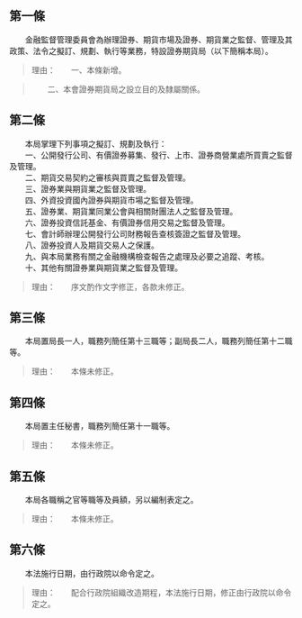 第一條 
-------
　　金融監督管理委員會為辦理證券、期貨市場及證券、期貨業之監督、管理及其政策、法令之擬訂、規劃、執行等業務，特設證券期貨局（以下簡稱本局）。  
> 理由：　　一、本條新增。

> 　　二、本會證券期貨局之設立目的及隸屬關係。



第二條 
-------
　　本局掌理下列事項之擬訂、規劃及執行：  
　　一、公開發行公司、有價證券募集、發行、上市、證券商營業處所買賣之監督及管理。  
　　二、期貨交易契約之審核與買賣之監督及管理。  
　　三、證券業與期貨業之監督及管理。  
　　四、外資投資國內證券與期貨市場之監督及管理。  
　　五、證券業、期貨業同業公會與相關財團法人之監督及管理。  
　　六、證券投資信託基金、有價證券信用交易之監督及管理。  
　　七、會計師辦理公開發行公司財務報告查核簽證之監督及管理。  
　　八、證券投資人及期貨交易人之保護。  
　　九、與本局業務有關之金融機構檢查報告之處理及必要之追蹤、考核。  
　　十、其他有關證券業與期貨業之監督及管理。  
> 理由：　　序文酌作文字修正，各款未修正。



第三條 
-------
　　本局置局長一人，職務列簡任第十三職等；副局長二人，職務列簡任第十二職等。  
> 理由：　　本條未修正。



第四條 
-------
　　本局置主任秘書，職務列簡任第十一職等。  
> 理由：　　本條未修正。



第五條 
-------
　　本局各職稱之官等職等及員額，另以編制表定之。  
> 理由：　　本條未修正。



第六條 
-------
　　本法施行日期，由行政院以命令定之。  
> 理由：　　配合行政院組織改造期程，本法施行日期，修正由行政院以命令定之。